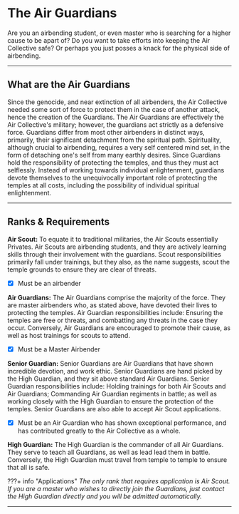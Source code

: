# The Air Guardians

Are you an airbending student, or even master who is searching for a higher cause to be apart of? Do you want to take efforts into keeping the Air Collective safe? Or perhaps you just posses a knack for the physical side of airbending.
* * *

## What are the Air Guardians

Since the genocide, and near extinction of all airbenders, the Air Collective needed some sort of force to protect them in the case of another attack, hence the creation of the Guardians. The Air Guardians are effectively the Air Collective's military; however, the guardians act strictly as a defensive force. Guardians differ from most other airbenders in distinct ways, primarily, their significant detachment from the spiritual path. Spirituality, although crucial to airbending, requires a very self centered mind set, in the form of detaching one's self from many earthly desires. Since Guardians hold the responsibility of protecting the temples, and thus they must act selflessly. Instead of working towards individual enlightenment, guardians devote themselves to the unequivocally important role of protecting the temples at all costs, including the possibility of individual spiritual enlightenment.
* * *

## Ranks & Requirements

**Air Scout:**
To equate it to traditional militaries, the Air Scouts essentially Privates. Air Scouts are airbending students, and they are actively learning skills through their involvement with the guardians. Scout responsibilities primarily fall under trainings, but they also, as the name suggests, scout the temple grounds to ensure they are clear of threats.

- [x] Must be an airbender

**Air Guardians:**
The Air Guardians comprise the majority of the force. They are master airbenders who, as stated above, have devoted their lives to protecting the temples. Air Guardian responsibilities include: Ensuring the temples are free or threats, and combatting any threats in the case they occur. Conversely, Air Guardians are encouraged to promote their cause, as well as host trainings for scouts to attend.

- [x] Must be a Master Airbender

**Senior Guardian:**
Senior Guardians are Air Guardians that have shown incredible devotion, and work ethic. Senior Guardians are hand picked by the High Guardian, and they sit above standard Air Guardians. Senior Guardian responsibilities include: Holding trainings for both Air Scouts and Air Guardians; Commanding Air Guardian regiments in battle; as well as working closely with the High Guardian to ensure the protection of the temples. Senior Guardians are also able to accept Air Scout applications.

- [x] Must be an Air Guardian who has shown exceptional performance, and has contributed greatly to the Air Collective as a whole.

**High Guardian:**
The High Guardian is the commander of all Air Guardians. They serve to teach all Guardians, as well as lead lead them in battle. Conversely, the High Guardian must travel from temple to temple to ensure that all is safe.

???+ info "Applications"
    *The only rank that requires application is Air Scout. If you are a master who wishes to directly join the Guardians, just contact the High Guardian directly and you will be admitted automatically.*
* * *